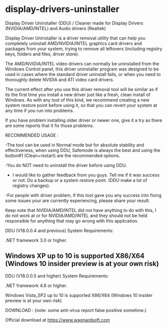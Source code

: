 # display-drivers-uninstaller
Display Driver Uninstaller (DDU) / Cleaner made for Display Drivers (NVIDIA/AMD/INTEL) and Audio drivers (Realtek)


Display Driver Uninstaller is a driver removal utility that can help you completely uninstall AMD/NVIDIA/INTEL graphics card drivers and packages from your system, trying to remove all leftovers (including registry keys, folders and files, driver store). 

The AMD/NVIDIA/INTEL video drivers can normally be uninstalled from the Windows Control panel, this driver uninstaller program was designed to be used in cases where the standard driver uninstall fails, or when you need to thoroughly delete NVIDIA and ATI video card drivers. 

The current effect after you use this driver removal tool will be similar as if its the first time you install a new driver just like a fresh, clean install of Windows. As with any tool of this kind, we recommend creating a new system restore point before using it, so that you can revert your system at any time if you run into problems.


If you have problem installing older driver or newer one, give it a try as there are some reports that it fix those problems.

RECOMMENDED USAGE :

-The tool can be used in Normal mode but for absolute stability and effectiveness, when using DDU, Safemode is always the best and using the button#1 (Clean+restart) are the recommended options.

-You do NOT need to uninstall the driver before using DDU.

- I would like to gather feedback from you guys. Tell me if it was success or not. 
Do a backup or a system restore point. (DDU make a lot of registry changes).

-For people with driver problem, if this tool gave you any success into fixing some issues your are currently experiencing, please share your result.


Keep note that NVIDIA/AMD/INTEL did not have anything to do with this, I do not work at or for NVIDIA/AMD/INTEL and they should not be held responsible for anything that may go wrong with this application.




DDU (V18.0.0.4 and previous)
System Requirements:

.NET framework 3.0 or higher.

Windows XP up to 10 is supported X86/X64 (Windows 10 insider preview is at your own risk)
--------------------
DDU (V18.0.0.5 and higher)
System Requirements:

.NET framework 4.6 or higher.

Windows Vista_SP2 up to 10 is supported X86/X64 (Windows 10 insider preview is at your own risk)


DOWNLOAD : (note: some anti-virus report false positive sometime.) 

Official download at https://www.wagnardsoft.com

